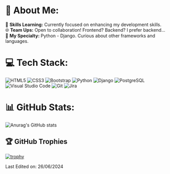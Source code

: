# 💫 About Me:
🚀 **Skills Learning:** Currently focused on enhancing my development skills.<br>
🌐 **Team Ups:** Open to collaboration! Frontend? Backend? I prefer backend...<br>
📘 **My Specialty:** Python - Django. Curious about other frameworks and languages.<br>



# 💻 Tech Stack:
![HTML5](https://img.shields.io/badge/html5-%23E34F26.svg?style=for-the-badge&logo=html5&logoColor=white) 
![CSS3](https://img.shields.io/badge/css3-%231572B6.svg?style=for-the-badge&logo=css3&logoColor=white)
![Bootstrap](https://img.shields.io/badge/bootstrap-%23563D7C.svg?style=for-the-badge&logo=bootstrap&logoColor=white) 
![Python](https://img.shields.io/badge/python-%2314354C.svg?style=for-the-badge&logo=python&logoColor=white)
![Django](https://img.shields.io/badge/django-%23092E20.svg?style=for-the-badge&logo=django&logoColor=white)
![PostgreSQL](https://img.shields.io/badge/postgresql-%23336791.svg?style=for-the-badge&logo=postgresql&logoColor=white)
![Visual Studio Code](https://img.shields.io/badge/VSCode-%23007ACC.svg?style=for-the-badge&logo=visual-studio-code&logoColor=white)
![Git](https://img.shields.io/badge/git-%23F05033.svg?style=for-the-badge&logo=git&logoColor=white)
![Jira](https://img.shields.io/badge/jira-%230A0FFF.svg?style=for-the-badge&logo=jira&logoColor=white)


# 📊 GitHub Stats:
![Anurag's GitHub stats](https://github-readme-stats.vercel.app/api?username=Rodrivgoo&show_icons=true&theme=radical)


## 🏆 GitHub Trophies
[![trophy](https://github-profile-trophy.vercel.app/?username=Rodrivgoo)](https://github.com/ryo-ma/github-profile-trophy)


Last Edited on: 26/06/2024
